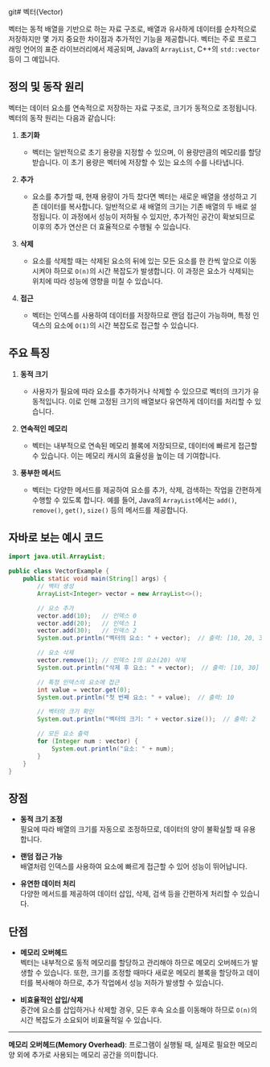 git# 벡터(Vector)

벡터는 동적 배열을 기반으로 하는 자료 구조로, 배열과 유사하게 데이터를 순차적으로 저장하지만 몇 가지 중요한 차이점과 추가적인 기능을 제공합니다. 벡터는 주로 프로그래밍 언어의 표준 라이브러리에서 제공되며, Java의 `ArrayList`, C++의 `std::vector` 등이 그 예입니다.

## 정의 및 동작 원리

벡터는 데이터 요소를 연속적으로 저장하는 자료 구조로, 크기가 동적으로 조정됩니다. 벡터의 동작 원리는 다음과 같습니다:

1. **초기화**
    - 벡터는 일반적으로 초기 용량을 지정할 수 있으며, 이 용량만큼의 메모리를 할당받습니다. 이 초기 용량은 벡터에 저장할 수 있는 요소의 수를 나타냅니다.

2. **추가**
    - 요소를 추가할 때, 현재 용량이 가득 찼다면 벡터는 새로운 배열을 생성하고 기존 데이터를 복사합니다. 일반적으로 새 배열의 크기는 기존 배열의 두 배로 설정됩니다. 이 과정에서 성능이 저하될 수 있지만, 추가적인 공간이 확보되므로 이후의 추가 연산은 더 효율적으로 수행될 수 있습니다.

3. **삭제**
    - 요소를 삭제할 때는 삭제된 요소의 뒤에 있는 모든 요소를 한 칸씩 앞으로 이동시켜야 하므로 `O(n)`의 시간 복잡도가 발생합니다. 이 과정은 요소가 삭제되는 위치에 따라 성능에 영향을 미칠 수 있습니다.

4. **접근**
    - 벡터는 인덱스를 사용하여 데이터를 저장하므로 랜덤 접근이 가능하며, 특정 인덱스의 요소에 `O(1)`의 시간 복잡도로 접근할 수 있습니다.

## 주요 특징

1. **동적 크기**
    - 사용자가 필요에 따라 요소를 추가하거나 삭제할 수 있으므로 벡터의 크기가 유동적입니다. 이로 인해 고정된 크기의 배열보다 유연하게 데이터를 처리할 수 있습니다.

2. **연속적인 메모리**
    - 벡터는 내부적으로 연속된 메모리 블록에 저장되므로, 데이터에 빠르게 접근할 수 있습니다. 이는 메모리 캐시의 효율성을 높이는 데 기여합니다.

3. **풍부한 메서드**
    - 벡터는 다양한 메서드를 제공하여 요소를 추가, 삭제, 검색하는 작업을 간편하게 수행할 수 있도록 합니다. 예를 들어, Java의 `ArrayList`에서는 `add()`, `remove()`, `get()`, `size()` 등의 메서드를 제공합니다.

## 자바로 보는 예시 코드

```java
import java.util.ArrayList;

public class VectorExample {
    public static void main(String[] args) {
        // 벡터 생성
        ArrayList<Integer> vector = new ArrayList<>();

        // 요소 추가
        vector.add(10);   // 인덱스 0
        vector.add(20);   // 인덱스 1
        vector.add(30);   // 인덱스 2
        System.out.println("벡터의 요소: " + vector);  // 출력: [10, 20, 30]

        // 요소 삭제
        vector.remove(1); // 인덱스 1의 요소(20) 삭제
        System.out.println("삭제 후 요소: " + vector);  // 출력: [10, 30]

        // 특정 인덱스의 요소에 접근
        int value = vector.get(0);
        System.out.println("첫 번째 요소: " + value);  // 출력: 10

        // 벡터의 크기 확인
        System.out.println("벡터의 크기: " + vector.size());  // 출력: 2

        // 모든 요소 출력
        for (Integer num : vector) {
            System.out.println("요소: " + num);
        }
    }
}
```

## 장점

- **동적 크기 조정**  
  필요에 따라 배열의 크기를 자동으로 조정하므로, 데이터의 양이 불확실할 때 유용합니다.

- **랜덤 접근 가능**  
  배열처럼 인덱스를 사용하여 요소에 빠르게 접근할 수 있어 성능이 뛰어납니다.

- **유연한 데이터 처리**  
  다양한 메서드를 제공하여 데이터 삽입, 삭제, 검색 등을 간편하게 처리할 수 있습니다.

## 단점

- **메모리 오버헤드**  
  벡터는 내부적으로 동적 메모리를 할당하고 관리해야 하므로 메모리 오버헤드가 발생할 수 있습니다. 또한, 크기를 조정할 때마다 새로운 메모리 블록을 할당하고 데이터를 복사해야 하므로, 추가 작업에서 성능 저하가 발생할 수 있습니다.

- **비효율적인 삽입/삭제**  
  중간에 요소를 삽입하거나 삭제할 경우, 모든 후속 요소를 이동해야 하므로 `O(n)`의 시간 복잡도가 소요되어 비효율적일 수 있습니다.

---

**메모리 오버헤드(Memory Overhead)**: 프로그램이 실행될 때, 실제로 필요한 메모리 양 외에 추가로 사용되는 메모리 공간을 의미합니다.